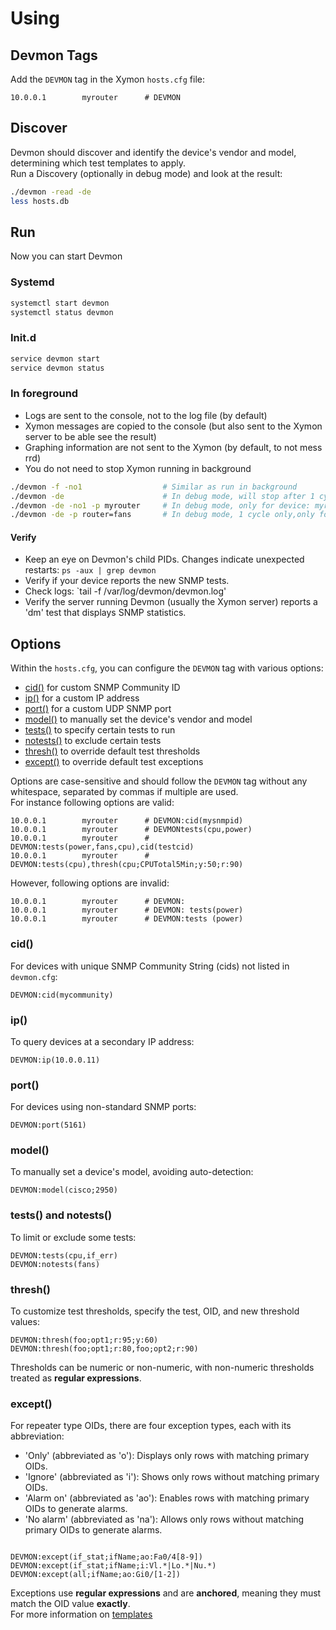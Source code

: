 # Using
## Devmon Tags 

Add the `DEVMON` tag in the Xymon `hosts.cfg` file:
```
10.0.0.1        myrouter      # DEVMON
```

## Discover 
Devmon should discover and identify the device's vendor and model, determining which test templates to apply.  
Run a Discovery (optionally in debug mode) and look at the result:
```bash
./devmon -read -de 
less hosts.db
```

## Run
Now you can start Devmon

### Systemd 
```bash
systemctl start devmon
systemctl status devmon
```

### Init.d
```bash
service devmon start
service devmon status
```

### In foreground
- Logs are sent to the console, not to the log file (by default)
- Xymon messages are copied to the console (but also sent to the Xymon server to be able see the result)
- Graphing information are not sent to the Xymon (by default, to not mess rrd)
- You do not need to stop Xymon running in background 
```bash
./devmon -f -no1                  # Similar as run in background
./devmon -de                      # In debug mode, will stop after 1 cycle (automatically in foreground)
./devmon -de -no1 -p myrouter     # In debug mode, only for device: myrouter
./devmon -de -p router=fans       # In debug mode, 1 cycle only,only for device: myrouter and only for test:fan
```

#### Verify
- Keep an eye on Devmon's child PIDs. Changes indicate unexpected restarts: `ps -aux | grep devmon`
- Verify if your device reports the new SNMP tests.
- Check logs: `tail -f /var/log/devmon/devmon.log' 
- Verify the server running Devmon (usually the Xymon server) reports a 'dm' test that displays SNMP statistics.

## Options
Within the `hosts.cfg`, you can configure the `DEVMON` tag with various options:

- [cid()](#cid) for custom SNMP Community ID
- [ip()](#ip) for a custom IP address
- [port()](#port) for a custom UDP SNMP port
- [model()](#model) to manually set the device's vendor and model
- [tests()](#tests) to specify certain tests to run
- [notests()](#notests) to exclude certain tests
- [thresh()](#thresh) to override default test thresholds
- [except()](#except) to override default test exceptions

Options are case-sensitive and should follow the `DEVMON` tag without any whitespace, separated by commas if multiple are used.  
For instance following options are valid:
```
10.0.0.1        myrouter      # DEVMON:cid(mysnmpid)
10.0.0.1        myrouter      # DEVMONtests(cpu,power)
10.0.0.1        myrouter      # DEVMON:tests(power,fans,cpu),cid(testcid)
10.0.0.1        myrouter      # DEVMON:tests(cpu),thresh(cpu;CPUTotal5Min;y:50;r:90)
```
However, following options are invalid:
```
10.0.0.1        myrouter      # DEVMON:
10.0.0.1        myrouter      # DEVMON: tests(power)
10.0.0.1        myrouter      # DEVMON:tests (power)
```
### cid()

For devices with unique SNMP Community String (cids) not listed in `devmon.cfg`:

```
DEVMON:cid(mycommunity)
```

### ip()

To query devices at a secondary IP address:

```
DEVMON:ip(10.0.0.11)
```

### port()

For devices using non-standard SNMP ports:

```
DEVMON:port(5161)
```

### model()

To manually set a device's model, avoiding auto-detection:

```
DEVMON:model(cisco;2950)
```

### tests() and notests()

To limit or exclude some tests:

```
DEVMON:tests(cpu,if_err)
DEVMON:notests(fans)
```

### thresh()

To customize test thresholds, specify the test, OID, and new threshold values:

```
DEVMON:thresh(foo;opt1;r:95;y:60)
DEVMON:thresh(foo;opt1;r:80,foo;opt2;r:90)
```

Thresholds can be numeric or non-numeric, with non-numeric thresholds treated as **regular expressions**.

### except()

For repeater type OIDs, there are four exception types, each with its abbreviation:

- 'Only' (abbreviated as 'o'): Displays only rows with matching primary OIDs.
- 'Ignore' (abbreviated as 'i'): Shows only rows without matching primary OIDs.
- 'Alarm on' (abbreviated as 'ao'): Enables rows with matching primary OIDs to generate alarms.
- 'No alarm' (abbreviated as 'na'): Allows only rows without matching primary OIDs to generate alarms.

```

DEVMON:except(if_stat;ifName;ao:Fa0/4[8-9])
DEVMON:except(if_stat;ifName;i:Vl.*|Lo.*|Nu.*)
DEVMON:except(all;ifName;ao:Gi0/[1-2])

```

Exceptions use **regular expressions** and are **anchored**, meaning they must match the OID value **exactly**.  
For more information on [templates](TEMPLATES.md)
